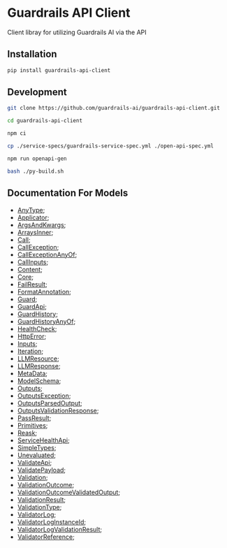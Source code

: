 # Guardrails API Client

Client libray for utilizing Guardrails AI via the API

## Installation
```sh
pip install guardrails-api-client
```

## Development
```sh
git clone https://github.com/guardrails-ai/guardrails-api-client.git

cd guardrails-api-client

npm ci

cp ./service-specs/guardrails-service-spec.yml ./open-api-spec.yml

npm run openapi-gen

bash ./py-build.sh
```

## Documentation For Models

 - [AnyType](https://github.com/guardrails-ai/guardrails-api-client/tree/main/resources/py/docs/AnyType.md);
 - [Applicator](https://github.com/guardrails-ai/guardrails-api-client/tree/main/resources/py/docs/Applicator.md);
 - [ArgsAndKwargs](https://github.com/guardrails-ai/guardrails-api-client/tree/main/resources/py/docs/ArgsAndKwargs.md);
 - [ArraysInner](https://github.com/guardrails-ai/guardrails-api-client/tree/main/resources/py/docs/ArraysInner.md);
 - [Call](https://github.com/guardrails-ai/guardrails-api-client/tree/main/resources/py/docs/Call.md);
 - [CallException](https://github.com/guardrails-ai/guardrails-api-client/tree/main/resources/py/docs/CallException.md);
 - [CallExceptionAnyOf](https://github.com/guardrails-ai/guardrails-api-client/tree/main/resources/py/docs/CallExceptionAnyOf.md);
 - [CallInputs](https://github.com/guardrails-ai/guardrails-api-client/tree/main/resources/py/docs/CallInputs.md);
 - [Content](https://github.com/guardrails-ai/guardrails-api-client/tree/main/resources/py/docs/Content.md);
 - [Core](https://github.com/guardrails-ai/guardrails-api-client/tree/main/resources/py/docs/Core.md);
 - [FailResult](https://github.com/guardrails-ai/guardrails-api-client/tree/main/resources/py/docs/FailResult.md);
 - [FormatAnnotation](https://github.com/guardrails-ai/guardrails-api-client/tree/main/resources/py/docs/FormatAnnotation.md);
 - [Guard](https://github.com/guardrails-ai/guardrails-api-client/tree/main/resources/py/docs/Guard.md);
 - [GuardApi](https://github.com/guardrails-ai/guardrails-api-client/tree/main/resources/py/docs/GuardApi.md);
 - [GuardHistory](https://github.com/guardrails-ai/guardrails-api-client/tree/main/resources/py/docs/GuardHistory.md);
 - [GuardHistoryAnyOf](https://github.com/guardrails-ai/guardrails-api-client/tree/main/resources/py/docs/GuardHistoryAnyOf.md);
 - [HealthCheck](https://github.com/guardrails-ai/guardrails-api-client/tree/main/resources/py/docs/HealthCheck.md);
 - [HttpError](https://github.com/guardrails-ai/guardrails-api-client/tree/main/resources/py/docs/HttpError.md);
 - [Inputs](https://github.com/guardrails-ai/guardrails-api-client/tree/main/resources/py/docs/Inputs.md);
 - [Iteration](https://github.com/guardrails-ai/guardrails-api-client/tree/main/resources/py/docs/Iteration.md);
 - [LLMResource](https://github.com/guardrails-ai/guardrails-api-client/tree/main/resources/py/docs/LLMResource.md);
 - [LLMResponse](https://github.com/guardrails-ai/guardrails-api-client/tree/main/resources/py/docs/LLMResponse.md);
 - [MetaData](https://github.com/guardrails-ai/guardrails-api-client/tree/main/resources/py/docs/MetaData.md);
 - [ModelSchema](https://github.com/guardrails-ai/guardrails-api-client/tree/main/resources/py/docs/ModelSchema.md);
 - [Outputs](https://github.com/guardrails-ai/guardrails-api-client/tree/main/resources/py/docs/Outputs.md);
 - [OutputsException](https://github.com/guardrails-ai/guardrails-api-client/tree/main/resources/py/docs/OutputsException.md);
 - [OutputsParsedOutput](https://github.com/guardrails-ai/guardrails-api-client/tree/main/resources/py/docs/OutputsParsedOutput.md);
 - [OutputsValidationResponse](https://github.com/guardrails-ai/guardrails-api-client/tree/main/resources/py/docs/OutputsValidationResponse.md);
 - [PassResult](https://github.com/guardrails-ai/guardrails-api-client/tree/main/resources/py/docs/PassResult.md);
 - [Primitives](https://github.com/guardrails-ai/guardrails-api-client/tree/main/resources/py/docs/Primitives.md);
 - [Reask](https://github.com/guardrails-ai/guardrails-api-client/tree/main/resources/py/docs/Reask.md);
 - [ServiceHealthApi](https://github.com/guardrails-ai/guardrails-api-client/tree/main/resources/py/docs/ServiceHealthApi.md);
 - [SimpleTypes](https://github.com/guardrails-ai/guardrails-api-client/tree/main/resources/py/docs/SimpleTypes.md);
 - [Unevaluated](https://github.com/guardrails-ai/guardrails-api-client/tree/main/resources/py/docs/Unevaluated.md);
 - [ValidateApi](https://github.com/guardrails-ai/guardrails-api-client/tree/main/resources/py/docs/ValidateApi.md);
 - [ValidatePayload](https://github.com/guardrails-ai/guardrails-api-client/tree/main/resources/py/docs/ValidatePayload.md);
 - [Validation](https://github.com/guardrails-ai/guardrails-api-client/tree/main/resources/py/docs/Validation.md);
 - [ValidationOutcome](https://github.com/guardrails-ai/guardrails-api-client/tree/main/resources/py/docs/ValidationOutcome.md);
 - [ValidationOutcomeValidatedOutput](https://github.com/guardrails-ai/guardrails-api-client/tree/main/resources/py/docs/ValidationOutcomeValidatedOutput.md);
 - [ValidationResult](https://github.com/guardrails-ai/guardrails-api-client/tree/main/resources/py/docs/ValidationResult.md);
 - [ValidationType](https://github.com/guardrails-ai/guardrails-api-client/tree/main/resources/py/docs/ValidationType.md);
 - [ValidatorLog](https://github.com/guardrails-ai/guardrails-api-client/tree/main/resources/py/docs/ValidatorLog.md);
 - [ValidatorLogInstanceId](https://github.com/guardrails-ai/guardrails-api-client/tree/main/resources/py/docs/ValidatorLogInstanceId.md);
 - [ValidatorLogValidationResult](https://github.com/guardrails-ai/guardrails-api-client/tree/main/resources/py/docs/ValidatorLogValidationResult.md);
 - [ValidatorReference](https://github.com/guardrails-ai/guardrails-api-client/tree/main/resources/py/docs/ValidatorReference.md);
  